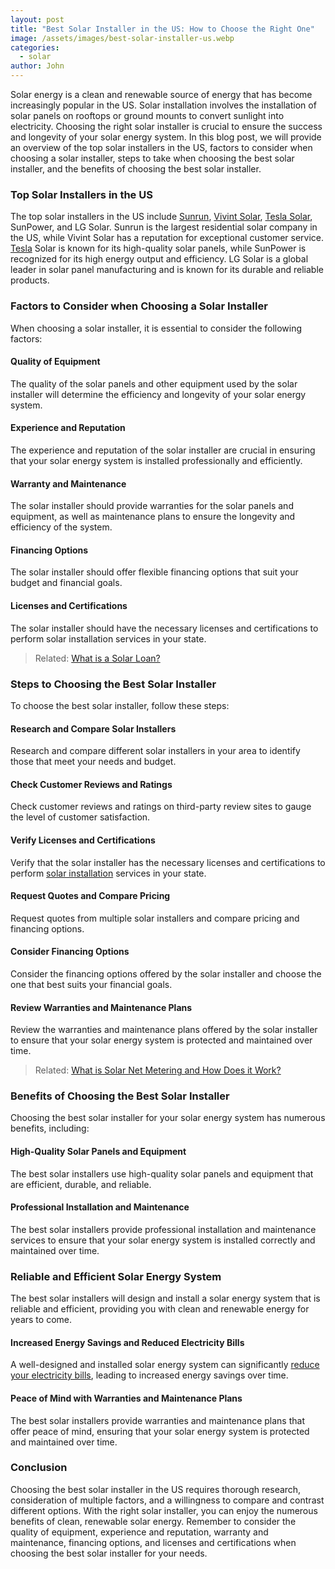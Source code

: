 ```yaml
---
layout: post
title: "Best Solar Installer in the US: How to Choose the Right One"
image: /assets/images/best-solar-installer-us.webp
categories:
  - solar
author: John
---
```

Solar energy is a clean and renewable source of energy that has become increasingly popular in the US. Solar installation involves the installation of solar panels on rooftops or ground mounts to convert sunlight into electricity. Choosing the right solar installer is crucial to ensure the success and longevity of your solar energy system. In this blog post, we will provide an overview of the top solar installers in the US, factors to consider when choosing a solar installer, steps to take when choosing the best solar installer, and the benefits of choosing the best solar installer. 



### Top Solar Installers in the US

The top solar installers in the US include [Sunrun](https://www.sunrun.com/solar-plans-and-services), [Vivint Solar](https://www.jnadealerprogram.com/blog/vivint-package/), [Tesla Solar](https://www.tesla.com/solarpanels), SunPower, and LG Solar. Sunrun is the largest residential solar company in the US, while Vivint Solar has a reputation for exceptional customer service. [Tesla](https://solarinstaller.me/categories/#tesla) Solar is known for its high-quality solar panels, while SunPower is recognized for its high energy output and efficiency. LG Solar is a global leader in solar panel manufacturing and is known for its durable and reliable products.



### Factors to Consider when Choosing a Solar Installer

When choosing a solar installer, it is essential to consider the following factors:

#### Quality of Equipment

The quality of the solar panels and other equipment used by the solar installer will determine the efficiency and longevity of your solar energy system.

#### Experience and Reputation

The experience and reputation of the solar installer are crucial in ensuring that your solar energy system is installed professionally and efficiently.

#### Warranty and Maintenance

The solar installer should provide warranties for the solar panels and equipment, as well as maintenance plans to ensure the longevity and efficiency of the system.

#### Financing Options

The solar installer should offer flexible financing options that suit your budget and financial goals.

#### Licenses and Certifications

The solar installer should have the necessary licenses and certifications to perform solar installation services in your state.



> Related: [What is a Solar Loan?](https://solarinstaller.me/what-is-a-solar-loan/)



### Steps to Choosing the Best Solar Installer

To choose the best solar installer, follow these steps:

#### Research and Compare Solar Installers

Research and compare different solar installers in your area to identify those that meet your needs and budget.

#### Check Customer Reviews and Ratings

Check customer reviews and ratings on third-party review sites to gauge the level of customer satisfaction.

#### Verify Licenses and Certifications

Verify that the solar installer has the necessary licenses and certifications to perform [solar installation](https://solarinstaller.me/thing-you-need-to-know-solar-installation/) services in your state.

#### Request Quotes and Compare Pricing

Request quotes from multiple solar installers and compare pricing and financing options.

#### Consider Financing Options

Consider the financing options offered by the solar installer and choose the one that best suits your financial goals.

#### Review Warranties and Maintenance Plans

Review the warranties and maintenance plans offered by the solar installer to ensure that your solar energy system is protected and maintained over time.



> Related: [What is Solar Net Metering and How Does it Work?](https://solarinstaller.me/what-is-solar-net-metering-and-how-does-it-work/)



### Benefits of Choosing the Best Solar Installer

Choosing the best solar installer for your solar energy system has numerous benefits, including:

#### High-Quality Solar Panels and Equipment

The best solar installers use high-quality solar panels and equipment that are efficient, durable, and reliable.

#### Professional Installation and Maintenance

The best solar installers provide professional installation and maintenance services to ensure that your solar energy system is installed correctly and maintained over time.

### Reliable and Efficient Solar Energy System

The best solar installers will design and install a solar energy system that is reliable and efficient, providing you with clean and renewable energy for years to come.

#### Increased Energy Savings and Reduced Electricity Bills

A well-designed and installed solar energy system can significantly [reduce your electricity bills](https://solarinstaller.me/are-solar-panels-a-good-investment-for-you/), leading to increased energy savings over time.

#### Peace of Mind with Warranties and Maintenance Plans

The best solar installers provide warranties and maintenance plans that offer peace of mind, ensuring that your solar energy system is protected and maintained over time.



### Conclusion

Choosing the best solar installer in the US requires thorough research, consideration of multiple factors, and a willingness to compare and contrast different options. With the right solar installer, you can enjoy the numerous benefits of clean, renewable solar energy. Remember to consider the quality of equipment, experience and reputation, warranty and maintenance, financing options, and licenses and certifications when choosing the best solar installer for your needs.